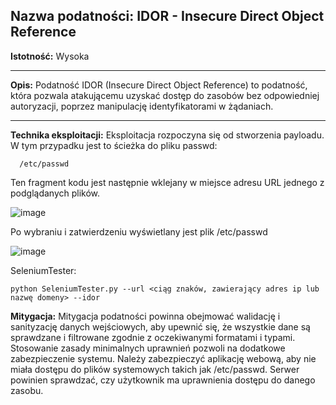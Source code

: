 ## Nazwa podatności: IDOR - Insecure Direct Object Reference

**Istotność:** Wysoka

---

**Opis:**
Podatność IDOR (Insecure Direct Object Reference) to podatność, która pozwala atakującemu uzyskać dostęp do zasobów bez odpowiedniej autoryzacji, poprzez manipulację identyfikatorami w żądaniach.

---

**Technika eksploitacji:**
Eksploitacja rozpoczyna się od stworzenia payloadu. W tym przypadku jest to ścieżka do pliku passwd:
```
  /etc/passwd
```
Ten fragment kodu jest następnie wklejany w miejsce adresu URL jednego z podglądanych plików.

![image](https://github.com/GrzechuG/PWR-CBE-BAW-mutillidae-2024/assets/56219452/b465efa4-6598-4de7-a1b6-1f525b86cb8c)


Po wybraniu i zatwierdzeniu wyświetlany jest plik /etc/passwd

![image](https://github.com/GrzechuG/PWR-CBE-BAW-mutillidae-2024/assets/56219452/30716f2c-7a21-44ae-a27b-a6cf98880d49)

SeleniumTester:
```
python SeleniumTester.py --url <ciąg znaków, zawierający adres ip lub nazwę domeny> --idor
```

**Mitygacja:**
Mitygacja podatności powinna obejmować walidację i sanityzację danych wejściowych, aby upewnić się, że wszystkie dane są sprawdzane i filtrowane zgodnie z oczekiwanymi formatami i typami. Stosowanie zasady minimalnych uprawnień pozwoli na dodatkowe zabezpieczenie systemu. Należy zabezpieczyć aplikację webową, aby nie miała dostępu do plików systemowych takich jak /etc/passwd. Serwer powinien sprawdzać, czy użytkownik ma uprawnienia dostępu do danego zasobu.
